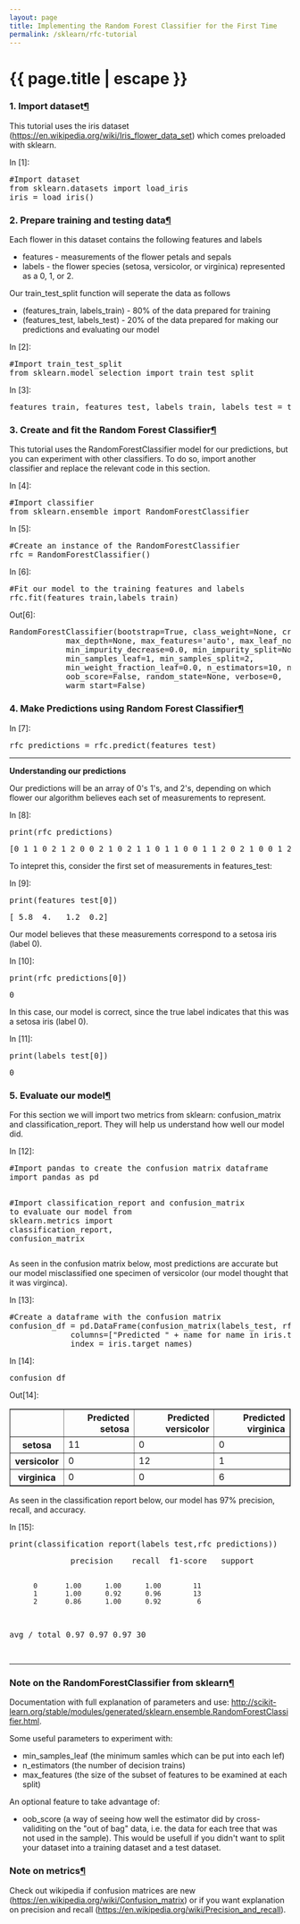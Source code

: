 ```yaml
---
layout: page
title: Implementing the Random Forest Classifier for the First Time
permalink: /sklearn/rfc-tutorial
---
```


<h1 class="page-title">{{ page.title | escape }}</h1>

<div class="cell border-box-sizing text_cell rendered">
<div class="prompt input_prompt">
</div>
<div class="inner_cell">
<div class="text_cell_render border-box-sizing rendered_html">
<h3 id="1.-Import-dataset">1. Import dataset<a class="anchor-link" href="#1.-Import-dataset">&#182;</a></h3>
</div>
</div>
</div>
<div class="cell border-box-sizing text_cell rendered">
<div class="prompt input_prompt">
</div>
<div class="inner_cell">
<div class="text_cell_render border-box-sizing rendered_html">
<p>This tutorial uses the iris dataset (<a href="https://en.wikipedia.org/wiki/Iris_flower_data_set">https://en.wikipedia.org/wiki/Iris_flower_data_set</a>) which comes preloaded with sklearn.</p>

</div>
</div>
</div>
<div class="cell border-box-sizing code_cell rendered">
<div class="input">
<div class="prompt input_prompt">In&nbsp;[1]:</div>
<div class="inner_cell">
    <div class="input_area">
<div class=" highlight hl-ipython3"><pre><span></span><span class="c1">#Import dataset</span>
<span class="kn">from</span> <span class="nn">sklearn.datasets</span> <span class="k">import</span> <span class="n">load_iris</span>
<span class="n">iris</span> <span class="o">=</span> <span class="n">load_iris</span><span class="p">()</span>
</pre></div>

</div>
</div>
</div>

</div>
<div class="cell border-box-sizing text_cell rendered">
<div class="prompt input_prompt">
</div>
<div class="inner_cell">
<div class="text_cell_render border-box-sizing rendered_html">
<h3 id="2.-Prepare-training-and-testing-data">2. Prepare training and testing data<a class="anchor-link" href="#2.-Prepare-training-and-testing-data">&#182;</a></h3>
</div>
</div>
</div>
<div class="cell border-box-sizing text_cell rendered">
<div class="prompt input_prompt">
</div>
<div class="inner_cell">
<div class="text_cell_render border-box-sizing rendered_html">
<p>Each flower in this dataset contains the following features and labels</p>
<ul>
<li>features - measurements of the flower petals and sepals</li>
<li>labels - the flower species (setosa, versicolor, or virginica) represented as a 0, 1, or 2.</li>
</ul>

</div>
</div>
</div>
<div class="cell border-box-sizing text_cell rendered">
<div class="prompt input_prompt">
</div>
<div class="inner_cell">
<div class="text_cell_render border-box-sizing rendered_html">
<p>Our train_test_split function will seperate the data as follows</p>
<ul>
<li>(features_train, labels_train) - 80% of the data prepared for training</li>
<li>(features_test, labels_test) - 20% of the data prepared for making our predictions and evaluating our model</li>
</ul>

</div>
</div>
</div>
<div class="cell border-box-sizing code_cell rendered">
<div class="input">
<div class="prompt input_prompt">In&nbsp;[2]:</div>
<div class="inner_cell">
    <div class="input_area">
<div class=" highlight hl-ipython3"><pre><span></span><span class="c1">#Import train_test_split</span>
<span class="kn">from</span> <span class="nn">sklearn.model_selection</span> <span class="k">import</span> <span class="n">train_test_split</span>
</pre></div>

</div>
</div>
</div>

</div>
<div class="cell border-box-sizing code_cell rendered">
<div class="input">
<div class="prompt input_prompt">In&nbsp;[3]:</div>
<div class="inner_cell">
    <div class="input_area">
<div class=" highlight hl-ipython3"><pre><span></span><span class="n">features_train</span><span class="p">,</span> <span class="n">features_test</span><span class="p">,</span> <span class="n">labels_train</span><span class="p">,</span> <span class="n">labels_test</span> <span class="o">=</span> <span class="n">train_test_split</span><span class="p">(</span><span class="n">iris</span><span class="o">.</span><span class="n">data</span><span class="p">,</span><span class="n">iris</span><span class="o">.</span><span class="n">target</span><span class="p">,</span><span class="n">test_size</span><span class="o">=</span><span class="mf">0.2</span><span class="p">,</span><span class="n">random_state</span><span class="o">=</span><span class="mi">1</span><span class="p">)</span>
</pre></div>

</div>
</div>
</div>

</div>
<div class="cell border-box-sizing text_cell rendered">
<div class="prompt input_prompt">
</div>
<div class="inner_cell">
<div class="text_cell_render border-box-sizing rendered_html">
<h3 id="3.-Create-and-fit-the-Random-Forest-Classifier">3. Create and fit the Random Forest Classifier<a class="anchor-link" href="#3.-Create-and-fit-the-Random-Forest-Classifier">&#182;</a></h3>
</div>
</div>
</div>
<div class="cell border-box-sizing text_cell rendered">
<div class="prompt input_prompt">
</div>
<div class="inner_cell">
<div class="text_cell_render border-box-sizing rendered_html">
<p>This tutorial uses the RandomForestClassifier model for our predictions, but you can experiment with other classifiers. To do so, import another classifier and replace the relevant code in this section.</p>

</div>
</div>
</div>
<div class="cell border-box-sizing code_cell rendered">
<div class="input">
<div class="prompt input_prompt">In&nbsp;[4]:</div>
<div class="inner_cell">
    <div class="input_area">
<div class=" highlight hl-ipython3"><pre><span></span><span class="c1">#Import classifier</span>
<span class="kn">from</span> <span class="nn">sklearn.ensemble</span> <span class="k">import</span> <span class="n">RandomForestClassifier</span>
</pre></div>

</div>
</div>
</div>

</div>
<div class="cell border-box-sizing code_cell rendered">
<div class="input">
<div class="prompt input_prompt">In&nbsp;[5]:</div>
<div class="inner_cell">
    <div class="input_area">
<div class=" highlight hl-ipython3"><pre><span></span><span class="c1">#Create an instance of the RandomForestClassifier</span>
<span class="n">rfc</span> <span class="o">=</span> <span class="n">RandomForestClassifier</span><span class="p">()</span>
</pre></div>

</div>
</div>
</div>

</div>
<div class="cell border-box-sizing code_cell rendered">
<div class="input">
<div class="prompt input_prompt">In&nbsp;[6]:</div>
<div class="inner_cell">
    <div class="input_area">
<div class=" highlight hl-ipython3"><pre><span></span><span class="c1">#Fit our model to the training features and labels</span>
<span class="n">rfc</span><span class="o">.</span><span class="n">fit</span><span class="p">(</span><span class="n">features_train</span><span class="p">,</span><span class="n">labels_train</span><span class="p">)</span>
</pre></div>

</div>
</div>
</div>

<div class="output_wrapper">
<div class="output">


<div class="output_area">
<div class="prompt output_prompt">Out[6]:</div>



<div class="output_text output_subarea output_execute_result">
<pre>RandomForestClassifier(bootstrap=True, class_weight=None, criterion=&#39;gini&#39;,
            max_depth=None, max_features=&#39;auto&#39;, max_leaf_nodes=None,
            min_impurity_decrease=0.0, min_impurity_split=None,
            min_samples_leaf=1, min_samples_split=2,
            min_weight_fraction_leaf=0.0, n_estimators=10, n_jobs=1,
            oob_score=False, random_state=None, verbose=0,
            warm_start=False)</pre>
</div>

</div>

</div>
</div>

</div>
<div class="cell border-box-sizing text_cell rendered">
<div class="prompt input_prompt">
</div>
<div class="inner_cell">
<div class="text_cell_render border-box-sizing rendered_html">
<h3 id="4.-Make-Predictions-using-Random-Forest-Classifier">4. Make Predictions using Random Forest Classifier<a class="anchor-link" href="#4.-Make-Predictions-using-Random-Forest-Classifier">&#182;</a></h3>
</div>
</div>
</div>
<div class="cell border-box-sizing code_cell rendered">
<div class="input">
<div class="prompt input_prompt">In&nbsp;[7]:</div>
<div class="inner_cell">
    <div class="input_area">
<div class=" highlight hl-ipython3"><pre><span></span><span class="n">rfc_predictions</span> <span class="o">=</span> <span class="n">rfc</span><span class="o">.</span><span class="n">predict</span><span class="p">(</span><span class="n">features_test</span><span class="p">)</span>
</pre></div>

</div>
</div>
</div>

</div>
<div class="cell border-box-sizing text_cell rendered">
<div class="prompt input_prompt">
</div>
<div class="inner_cell">
<div class="text_cell_render border-box-sizing rendered_html">
<hr>
<p><strong>Understanding our predictions</strong></p>

</div>
</div>
</div>
<div class="cell border-box-sizing text_cell rendered">
<div class="prompt input_prompt">
</div>
<div class="inner_cell">
<div class="text_cell_render border-box-sizing rendered_html">
<p>Our predictions will be an array of 0's 1's, and 2's, depending on which flower our algorithm believes each set of measurements to represent.</p>

</div>
</div>
</div>
<div class="cell border-box-sizing code_cell rendered">
<div class="input">
<div class="prompt input_prompt">In&nbsp;[8]:</div>
<div class="inner_cell">
    <div class="input_area">
<div class=" highlight hl-ipython3"><pre><span></span><span class="nb">print</span><span class="p">(</span><span class="n">rfc_predictions</span><span class="p">)</span>
</pre></div>

</div>
</div>
</div>

<div class="output_wrapper">
<div class="output">


<div class="output_area">
<div class="prompt"></div>

<div class="output_subarea output_stream output_stdout output_text">
<pre>[0 1 1 0 2 1 2 0 0 2 1 0 2 1 1 0 1 1 0 0 1 1 2 0 2 1 0 0 1 2]
</pre>
</div>
</div>

</div>
</div>

</div>
<div class="cell border-box-sizing text_cell rendered">
<div class="prompt input_prompt">
</div>
<div class="inner_cell">
<div class="text_cell_render border-box-sizing rendered_html">
<p>To intepret this, consider the first set of measurements in features_test:</p>

</div>
</div>
</div>
<div class="cell border-box-sizing code_cell rendered">
<div class="input">
<div class="prompt input_prompt">In&nbsp;[9]:</div>
<div class="inner_cell">
    <div class="input_area">
<div class=" highlight hl-ipython3"><pre><span></span><span class="nb">print</span><span class="p">(</span><span class="n">features_test</span><span class="p">[</span><span class="mi">0</span><span class="p">])</span>
</pre></div>

</div>
</div>
</div>

<div class="output_wrapper">
<div class="output">


<div class="output_area">
<div class="prompt"></div>

<div class="output_subarea output_stream output_stdout output_text">
<pre>[ 5.8  4.   1.2  0.2]
</pre>
</div>
</div>

</div>
</div>

</div>
<div class="cell border-box-sizing text_cell rendered">
<div class="prompt input_prompt">
</div>
<div class="inner_cell">
<div class="text_cell_render border-box-sizing rendered_html">
<p>Our model believes that these measurements correspond to a setosa iris (label 0).</p>

</div>
</div>
</div>
<div class="cell border-box-sizing code_cell rendered">
<div class="input">
<div class="prompt input_prompt">In&nbsp;[10]:</div>
<div class="inner_cell">
    <div class="input_area">
<div class=" highlight hl-ipython3"><pre><span></span><span class="nb">print</span><span class="p">(</span><span class="n">rfc_predictions</span><span class="p">[</span><span class="mi">0</span><span class="p">])</span>
</pre></div>

</div>
</div>
</div>

<div class="output_wrapper">
<div class="output">


<div class="output_area">
<div class="prompt"></div>

<div class="output_subarea output_stream output_stdout output_text">
<pre>0
</pre>
</div>
</div>

</div>
</div>

</div>
<div class="cell border-box-sizing text_cell rendered">
<div class="prompt input_prompt">
</div>
<div class="inner_cell">
<div class="text_cell_render border-box-sizing rendered_html">
<p>In this case, our model is correct, since the true label indicates that this was a setosa iris (label 0).</p>

</div>
</div>
</div>
<div class="cell border-box-sizing code_cell rendered">
<div class="input">
<div class="prompt input_prompt">In&nbsp;[11]:</div>
<div class="inner_cell">
    <div class="input_area">
<div class=" highlight hl-ipython3"><pre><span></span><span class="nb">print</span><span class="p">(</span><span class="n">labels_test</span><span class="p">[</span><span class="mi">0</span><span class="p">])</span>
</pre></div>

</div>
</div>
</div>

<div class="output_wrapper">
<div class="output">


<div class="output_area">
<div class="prompt"></div>

<div class="output_subarea output_stream output_stdout output_text">
<pre>0
</pre>
</div>
</div>

</div>
</div>

</div>
<div class="cell border-box-sizing text_cell rendered">
<div class="prompt input_prompt">
</div>
<div class="inner_cell">
<div class="text_cell_render border-box-sizing rendered_html">
<h3 id="5.-Evaluate-our-model">5. Evaluate our model<a class="anchor-link" href="#5.-Evaluate-our-model">&#182;</a></h3>
</div>
</div>
</div>
<div class="cell border-box-sizing text_cell rendered">
<div class="prompt input_prompt">
</div>
<div class="inner_cell">
<div class="text_cell_render border-box-sizing rendered_html">
<p>For this section we will import two metrics from sklearn: confusion_matrix and classification_report. They will help us understand how well our model did.</p>

</div>
</div>
</div>
<div class="cell border-box-sizing code_cell rendered">
<div class="input">
<div class="prompt input_prompt">In&nbsp;[12]:</div>
<div class="inner_cell">
    <div class="input_area">
<div class=" highlight hl-ipython3"><pre><span></span><span class="c1">#Import pandas to create the confusion matrix dataframe</span>
<span class="kn">import</span> <span class="nn">pandas</span> <span class="k">as</span> <span class="nn">pd</span>

<span class="c1">#Import classification_report and confusion_matrix to evaluate our model</span>
<span class="kn">from</span> <span class="nn">sklearn.metrics</span> <span class="k">import</span> <span class="n">classification_report</span><span class="p">,</span> <span class="n">confusion_matrix</span>
</pre></div>

</div>
</div>
</div>

</div>
<div class="cell border-box-sizing text_cell rendered">
<div class="prompt input_prompt">
</div>
<div class="inner_cell">
<div class="text_cell_render border-box-sizing rendered_html">
<p>As seen in the confusion matrix below, most predictions are accurate but our model misclassified one specimen of versicolor (our model thought that it was virginca).</p>

</div>
</div>
</div>
<div class="cell border-box-sizing code_cell rendered">
<div class="input">
<div class="prompt input_prompt">In&nbsp;[13]:</div>
<div class="inner_cell">
    <div class="input_area">
<div class=" highlight hl-ipython3"><pre><span></span><span class="c1">#Create a dataframe with the confusion matrix</span>
<span class="n">confusion_df</span> <span class="o">=</span> <span class="n">pd</span><span class="o">.</span><span class="n">DataFrame</span><span class="p">(</span><span class="n">confusion_matrix</span><span class="p">(</span><span class="n">labels_test</span><span class="p">,</span> <span class="n">rfc_predictions</span><span class="p">),</span>
             <span class="n">columns</span><span class="o">=</span><span class="p">[</span><span class="s2">&quot;Predicted &quot;</span> <span class="o">+</span> <span class="n">name</span> <span class="k">for</span> <span class="n">name</span> <span class="ow">in</span> <span class="n">iris</span><span class="o">.</span><span class="n">target_names</span><span class="p">],</span>
             <span class="n">index</span> <span class="o">=</span> <span class="n">iris</span><span class="o">.</span><span class="n">target_names</span><span class="p">)</span>
</pre></div>

</div>
</div>
</div>

</div>
<div class="cell border-box-sizing code_cell rendered">
<div class="input">
<div class="prompt input_prompt">In&nbsp;[14]:</div>
<div class="inner_cell">
    <div class="input_area">
<div class=" highlight hl-ipython3"><pre><span></span><span class="n">confusion_df</span>
</pre></div>

</div>
</div>
</div>

<div class="output_wrapper">
<div class="output">


<div class="output_area">
<div class="prompt output_prompt">Out[14]:</div>


<div class="output_html rendered_html output_subarea output_execute_result">
<div>
<style>
    .dataframe thead tr:only-child th {
        text-align: right;
    }

    .dataframe thead th {
        text-align: left;
    }

    .dataframe tbody tr th {
        vertical-align: top;
    }
</style>
<table border="1" class="dataframe">
  <thead>
    <tr style="text-align: right;">
      <th></th>
      <th>Predicted setosa</th>
      <th>Predicted versicolor</th>
      <th>Predicted virginica</th>
    </tr>
  </thead>
  <tbody>
    <tr>
      <th>setosa</th>
      <td>11</td>
      <td>0</td>
      <td>0</td>
    </tr>
    <tr>
      <th>versicolor</th>
      <td>0</td>
      <td>12</td>
      <td>1</td>
    </tr>
    <tr>
      <th>virginica</th>
      <td>0</td>
      <td>0</td>
      <td>6</td>
    </tr>
  </tbody>
</table>
</div>
</div>

</div>

</div>
</div>

</div>
<div class="cell border-box-sizing text_cell rendered">
<div class="prompt input_prompt">
</div>
<div class="inner_cell">
<div class="text_cell_render border-box-sizing rendered_html">
<p>As seen in the classification report below, our model has 97% precision, recall, and accuracy.</p>

</div>
</div>
</div>
<div class="cell border-box-sizing code_cell rendered">
<div class="input">
<div class="prompt input_prompt">In&nbsp;[15]:</div>
<div class="inner_cell">
    <div class="input_area">
<div class=" highlight hl-ipython3"><pre><span></span><span class="nb">print</span><span class="p">(</span><span class="n">classification_report</span><span class="p">(</span><span class="n">labels_test</span><span class="p">,</span><span class="n">rfc_predictions</span><span class="p">))</span>
</pre></div>

</div>
</div>
</div>

<div class="output_wrapper">
<div class="output">


<div class="output_area">
<div class="prompt"></div>

<div class="output_subarea output_stream output_stdout output_text">
<pre>             precision    recall  f1-score   support

          0       1.00      1.00      1.00        11
          1       1.00      0.92      0.96        13
          2       0.86      1.00      0.92         6

avg / total       0.97      0.97      0.97        30

</pre>
</div>
</div>

</div>
</div>

</div>
<div class="cell border-box-sizing text_cell rendered">
<div class="prompt input_prompt">
</div>
<div class="inner_cell">
<div class="text_cell_render border-box-sizing rendered_html">
<hr>
<h3 id="-Note-on-the-RandomForestClassifier-from-sklearn"><strong> Note on the RandomForestClassifier from sklearn</strong><a class="anchor-link" href="#-Note-on-the-RandomForestClassifier-from-sklearn">&#182;</a></h3>
</div>
</div>
</div>
<div class="cell border-box-sizing text_cell rendered">
<div class="prompt input_prompt">
</div>
<div class="inner_cell">
<div class="text_cell_render border-box-sizing rendered_html">
<p>Documentation with full explanation of parameters and use: <a href="http://scikit-learn.org/stable/modules/generated/sklearn.ensemble.RandomForestClassifier.html">http://scikit-learn.org/stable/modules/generated/sklearn.ensemble.RandomForestClassifier.html</a>.</p>

</div>
</div>
</div>
<div class="cell border-box-sizing text_cell rendered">
<div class="prompt input_prompt">
</div>
<div class="inner_cell">
<div class="text_cell_render border-box-sizing rendered_html">
<p>Some useful parameters to experiment with:</p>
<ul>
<li>min_samples_leaf (the minimum samles which can be put into each lef)</li>
<li>n_estimators (the number of decision trains)</li>
<li>max_features (the size of the subset of features to be examined at each split)</li>
</ul>
<p>An optional feature to take advantage of:</p>
<ul>
<li>oob_score (a way of seeing how well the estimator did by cross-validiting on the "out of bag" data, i.e. the data
  for each tree that was not used in the sample). This would be usefull if you didn't want to split your dataset into a training dataset and a test dataset.</li>
</ul>

</div>
</div>
</div>
<div class="cell border-box-sizing text_cell rendered">
<div class="prompt input_prompt">
</div>
<div class="inner_cell">
<div class="text_cell_render border-box-sizing rendered_html">
<h3 id="Note-on-metrics">Note on metrics<a class="anchor-link" href="#Note-on-metrics">&#182;</a></h3>
</div>
</div>
</div>
<div class="cell border-box-sizing text_cell rendered">
<div class="prompt input_prompt">
</div>
<div class="inner_cell">
<div class="text_cell_render border-box-sizing rendered_html">
<p>Check out wikipedia if confusion matrices are new (<a href="https://en.wikipedia.org/wiki/Confusion_matrix">https://en.wikipedia.org/wiki/Confusion_matrix</a>) or if you want explanation on precision and recall (<a href="https://en.wikipedia.org/wiki/Precision_and_recall">https://en.wikipedia.org/wiki/Precision_and_recall</a>).</p>

</div>
</div>
</div>
 

